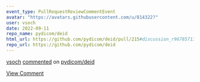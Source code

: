 ```yaml
---
event_type: PullRequestReviewCommentEvent
avatar: "https://avatars.githubusercontent.com/u/814322?"
user: vsoch
date: 2022-09-11
repo_name: pydicom/deid
html_url: https://github.com/pydicom/deid/pull/215#discussion_r967857136
repo_url: https://github.com/pydicom/deid
---
```


<a href='https://github.com/vsoch' target='_blank'>vsoch</a> <a href='https://github.com/pydicom/deid/pull/215#discussion_r967857136' target='_blank'>commented</a> on <a href='https://github.com/pydicom/deid' target='_blank'>pydicom/deid</a>

<a href='https://github.com/pydicom/deid/pull/215#discussion_r967857136' target='_blank'>View Comment</a>